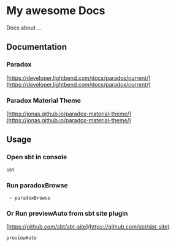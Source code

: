 # My awesome Docs

Docs about ...

## Documentation

### Paradox
[https://developer.lightbend.com/docs/paradox/current/](https://developer.lightbend.com/docs/paradox/current/)


### Paradox Material Theme
[https://jonas.github.io/paradox-material-theme/](https://jonas.github.io/paradox-material-theme/)

###
## Usage

### Open sbt in console
```
sbt
```

### Run paradoxBrowse
```
 ~ paradoxBrowse
```

### Or Run previewAuto from sbt site plugin

[https://github.com/sbt/sbt-site](https://github.com/sbt/sbt-site)

```
previewAuto
```